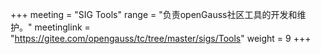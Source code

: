 +++
meeting = "SIG Tools"
range = "负责openGauss社区工具的开发和维护。"
meetinglink = "https://gitee.com/opengauss/tc/tree/master/sigs/Tools"
weight =  9
+++